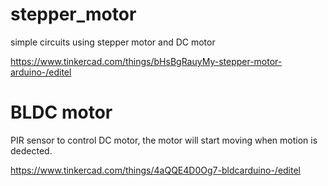 # stepper_motor
simple circuits using stepper motor and DC motor 

https://www.tinkercad.com/things/bHsBgRauyMy-stepper-motor-arduino-/editel


# BLDC motor 
PIR sensor to control DC motor, the motor will start moving when motion is dedected.

https://www.tinkercad.com/things/4aQQE4D0Og7-bldcarduino-/editel
